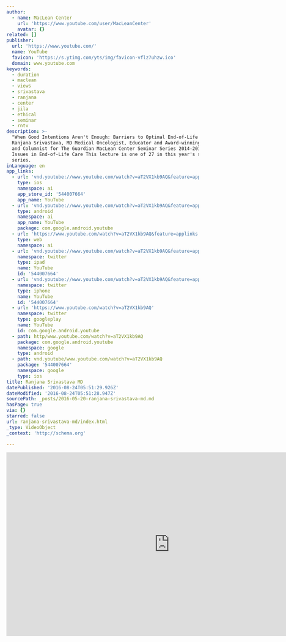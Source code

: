 ```yaml
---
author:
  - name: MacLean Center
    url: 'https://www.youtube.com/user/MacLeanCenter'
    avatar: {}
related: []
publisher:
  url: 'https://www.youtube.com/'
  name: YouTube
  favicon: 'https://s.ytimg.com/yts/img/favicon-vflz7uhzw.ico'
  domain: www.youtube.com
keywords:
  - duration
  - maclean
  - views
  - srivastava
  - ranjana
  - center
  - jila
  - ethical
  - seminar
  - rntv
description: >-
  "When Good Intentions Aren't Enough: Barriers to Optimal End-of-Life Care"
  Ranjana Srivastava, MD Medical Oncologist, Educator and Award-winning Writer,
  and Columnist for The Guardian MacLean Center Seminar Series 2014-2015 Ethical
  Issues in End-of-Life Care This lecture is one of 27 in this year's seminar
  series.
inLanguage: en
app_links:
  - url: 'vnd.youtube://www.youtube.com/watch?v=aT2VX1kb9AQ&feature=applinks'
    type: ios
    namespace: ai
    app_store_id: '544007664'
    app_name: YouTube
  - url: 'vnd.youtube://www.youtube.com/watch?v=aT2VX1kb9AQ&feature=applinks'
    type: android
    namespace: ai
    app_name: YouTube
    package: com.google.android.youtube
  - url: 'https://www.youtube.com/watch?v=aT2VX1kb9AQ&feature=applinks'
    type: web
    namespace: ai
  - url: 'vnd.youtube://www.youtube.com/watch?v=aT2VX1kb9AQ&feature=applinks'
    namespace: twitter
    type: ipad
    name: YouTube
    id: '544007664'
  - url: 'vnd.youtube://www.youtube.com/watch?v=aT2VX1kb9AQ&feature=applinks'
    namespace: twitter
    type: iphone
    name: YouTube
    id: '544007664'
  - url: 'https://www.youtube.com/watch?v=aT2VX1kb9AQ'
    namespace: twitter
    type: googleplay
    name: YouTube
    id: com.google.android.youtube
  - path: http/www.youtube.com/watch?v=aT2VX1kb9AQ
    package: com.google.android.youtube
    namespace: google
    type: android
  - path: vnd.youtube/www.youtube.com/watch?v=aT2VX1kb9AQ
    package: '544007664'
    namespace: google
    type: ios
title: Ranjana Srivastava MD
datePublished: '2016-08-24T05:51:29.926Z'
dateModified: '2016-08-24T05:51:28.947Z'
sourcePath: _posts/2016-05-20-ranjana-srivastava-md.md
hasPage: true
via: {}
starred: false
url: ranjana-srivastava-md/index.html
_type: VideoObject
_context: 'http://schema.org'

---
```

<iframe src="https://cdn.embedly.com/widgets/media.html?src=https%3A%2F%2Fwww.youtube.com%2Fembed%2FaT2VX1kb9AQ%3Ffeature%3Doembed&amp;url=http%3A%2F%2Fwww.youtube.com%2Fwatch%3Fv%3DaT2VX1kb9AQ&amp;image=https%3A%2F%2Fi.ytimg.com%2Fvi%2FaT2VX1kb9AQ%2Fhqdefault.jpg&amp;key=b7d04c9b404c499eba89ee7072e1c4f7&amp;type=text%2Fhtml&amp;schema=youtube" width="854" height="480" scrolling="no" frameborder="0" allowfullscreen="" style=""></iframe>